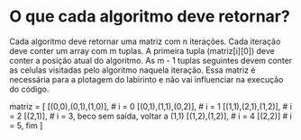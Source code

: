 # O que cada algoritmo deve retornar?

Cada algoritmo deve retornar uma matriz com n iterações. Cada iteração deve conter um array com m tuplas. A primeira tupla (matriz[i][0]) deve conter a posição atual do algoritmo. As m - 1 tuplas seguintes devem conter as celulas visitadas pelo algoritmo naquela iteração.
Essa matriz é necessária para a plotagem do labirinto e não vai influenciar na execução do código.

matriz = [
    [(0,0),(0,1),(1,0)], # i = 0
    [(0,1),(1,1),(0,2)], # i = 1
    [(1,1),(2,1),(1,2)], # i = 2
    [(2,1)],             # i = 3, beco sem saída, voltar a (1,1)
    [(1,2),(1,2)], # i = 4
    [(2,2)]              # i = 5, fim
]

